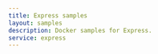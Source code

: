 ```yaml
---
title: Express samples
layout: samples
description: Docker samples for Express.
service: express
---
```



